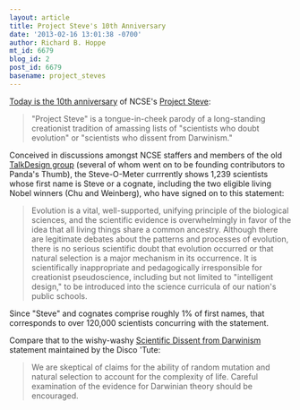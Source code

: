 ```yaml
---
layout: article
title: Project Steve's 10th Anniversary
date: '2013-02-16 13:01:38 -0700'
author: Richard B. Hoppe
mt_id: 6679
blog_id: 2
post_id: 6679
basename: project_steves
---
```

[Today is the 10th anniversary](http://ncse.com/news/2013/02/ten-years-project-steve-0014715) of NCSE's [Project Steve](http://ncse.com/taking-action/project-steve):

> "Project Steve" is a tongue-in-cheek parody of a long-standing creationist tradition of amassing lists of "scientists who doubt evolution" or "scientists who dissent from Darwinism."

Conceived in discussions amongst NCSE staffers and members of the old [TalkDesign group](http://www.talkdesign.org/cs/) (several of whom went on to be founding contributors to Panda's Thumb), the Steve-O-Meter currrently shows 1,239 scientists whose first name is Steve or a cognate, including the two eligible living Nobel winners (Chu and Weinberg), who have signed on to this statement:

> Evolution is a vital, well-supported, unifying principle of the biological sciences, and the scientific evidence is overwhelmingly in favor of the idea that all living things share a common ancestry. Although there are legitimate debates about the patterns and processes of evolution, there is no serious scientific doubt that evolution occurred or that natural selection is a major mechanism in its occurrence. It is scientifically inappropriate and pedagogically irresponsible for creationist pseudoscience, including but not limited to "intelligent design," to be introduced into the science curricula of our nation's public schools.

Since "Steve" and cognates comprise roughly 1% of first names, that corresponds to over 120,000 scientists concurring with the statement.

Compare that to the wishy-washy [Scientific Dissent from Darwinism](http://www.dissentfromdarwin.org/) statement maintained by the Disco 'Tute:

> We are skeptical of claims for the ability of random mutation and natural selection to account for the complexity of life. Careful examination of the evidence for Darwinian theory should be encouraged.
